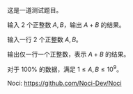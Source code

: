 <!--begbackground-->

这是一道测试题目。

<!--endbackground-->

<!--begdescription-->

输入 $2$ 个正整数 $A,B$，输出 $A+B$ 的结果。

<!--enddescription-->

<!--beginputformat-->

输入一行 $2$ 个正整数 $A,B$。

<!--endinputformat-->

<!--begoutputformat-->

输出仅一行一个正整数，表示 $A+B$ 的结果。

<!--endoutputformat-->

<!--samples-->

<!--begconvention-->

对于 $100\%$ 的数据，满足 $1 \leq A,B \leq 10^9$。

<!--endconvention-->

<!--beghint-->

Noci: <https://github.com/Noci-Dev/Noci>

<!--endhint-->
